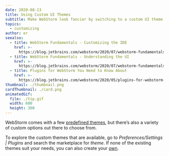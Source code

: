 ```yaml
---
date: 2020-08-13
title: Using Custom UI Themes
subtitle: Make WebStorm look fancier by switching to a custom UI theme.
topics:
  - customizing
author: er
seealso:
  - title: WebStorm Fundamentals - Customizing the IDE
    href: >-
      https://blog.jetbrains.com/webstorm/2020/07/webstorm-fundamentals-customizing-the-ide/
  - title: WebStorm Fundamentals - Understanding the UI
    href: >-
      https://blog.jetbrains.com/webstorm/2020/07/webstorm-fundamentals-understanding-the-ui/
  - title: Plugins for WebStorm You Need to Know About
    href: >-
      https://blog.jetbrains.com/webstorm/2020/05/plugins-for-webstorm-you-need-to-know-about/
thumbnail: ./thumbnail.png
cardThumbnail: ./card.png
animatedGif:
  file: ./tip.gif
  width: 600
  height: 300
---
```

WebStorm comes with a few [predefined themes](https://www.jetbrains.com/help/webstorm/user-interface-themes.html), but there’s also a variety of custom options out there to choose from. 

To explore the custom themes that are available, go to *Preferences/Settings | Plugins* and search the marketplace for *theme*. If none of the existing themes suit your needs, you can also create your [own](https://jetbrains.org/intellij/sdk/docs/reference_guide/ui_themes/themes_intro.html).
